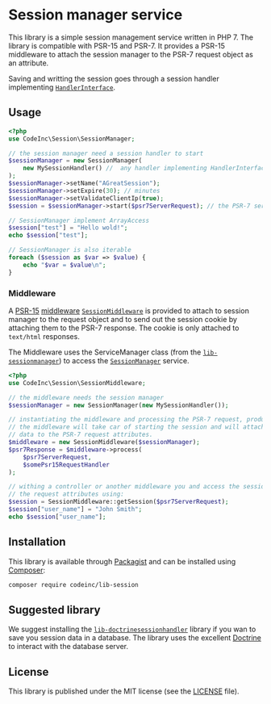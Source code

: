 # Session manager service
This library is a simple session management service written in PHP 7. The library is compatible with PSR-15 and PSR-7. It provides a PSR-15 middleware to attach the session manager to the PSR-7 request object as an attribute. 

Saving and writting the session goes through a session handler implementing [`HandlerInterface`](src/Handlers/HandlerInterface.php).

## Usage 
```php
<?php
use CodeInc\Session\SessionManager;

// the session manager need a session handler to start
$sessionManager = new SessionManager(
	new MySessionHandler() //  any handler implementing HandlerInterface
);
$sessionManager->setName("AGreatSession");
$sessionManager->setExpire(30); // minutes
$sessionManager->setValidateClientIp(true);
$session = $sessionManager->start($psr7ServerRequest); // the PSR-7 server request

// SessionManager implement ArrayAccess 
$session["test"] = "Hello wold!";
echo $session["test"];

// SessionManager is also iterable
foreach ($session as $var => $value) {
	echo "$var = $value\n";
}
```

### Middleware
A [PSR-15](https://www.php-fig.org/psr/psr-15/) [middleware](https://www.php-fig.org/psr/psr-15/#22-psrhttpservermiddlewareinterface) [`SessionMiddleware`](src/SessionMiddleware.php) is provided to attach to session manager to the request object and to send out the session cookie by attaching them to the PSR-7 response. The cookie is only attached to `text/html` responses. 

The Middleware uses the ServiceManager class (from the [`lib-sessionmanager`](https://github.com/CodeIncHq/lib-servicemanager)) to access the [`SessionManager`](src/SessionManager.php) service. 
 
```php
<?php
use CodeInc\Session\SessionMiddleware;

// the middleware needs the session manager
$sessionManager = new SessionManager(new MySessionHandler());

// instantiating the middleware and processing the PSR-7 request, producing a PSR-7 response
// the middleware will take car of starting the session and will attache the session
// data to the PSR-7 request attributes.
$middleware = new SessionMiddleware($sessionManager);
$psr7Response = $middleware->process(
	$psr7ServerRequest, 
	$somePsr15RequestHandler
);

// withing a controller or another middleware you and access the session data from
// the request attributes using:
$session = SessionMiddleware::getSession($psr7ServerRequest);
$session["user_name"] = "John Smith";
echo $session["user_name"];
```

## Installation
This library is available through [Packagist](https://packagist.org/packages/codeinc/lib-session) and can be installed using [Composer](https://getcomposer.org/): 

```bash
composer require codeinc/lib-session
```

## Suggested library

We suggest installing the [`lib-doctrinesessionhandler`](https://github.com/CodeIncHQ/lib-doctrinesessionhandler) library if you wan to save you session data in a database. The library uses the excellent [Doctrine](http://www.doctrine-project.org/) to interact with the database server.

## License
This library is published under the MIT license (see the [LICENSE](LICENSE) file). 

